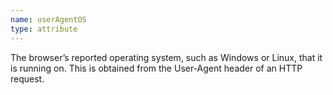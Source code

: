 ```yaml
---
name: userAgentOS
type: attribute
---
```


The browser’s reported operating system, such as Windows or Linux, that it is running on. This is obtained from the User-Agent header of an HTTP request.